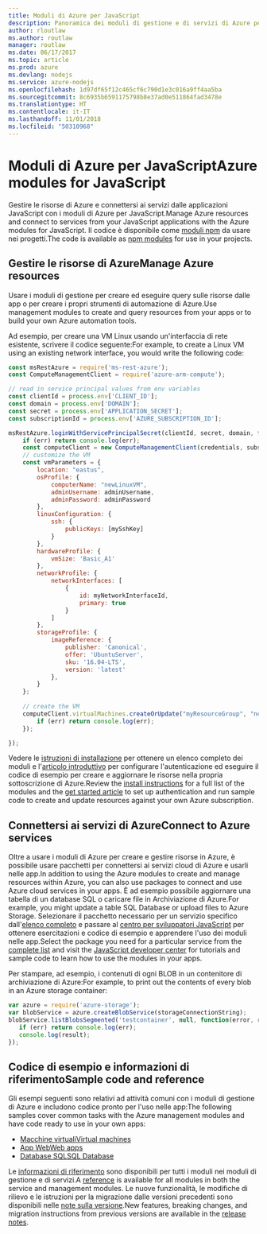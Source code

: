 ```yaml
---
title: Moduli di Azure per JavaScript
description: Panoramica dei moduli di gestione e di servizi di Azure per JavaScript
author: rloutlaw
ms.author: routlaw
manager: routlaw
ms.date: 06/17/2017
ms.topic: article
ms.prod: azure
ms.devlang: nodejs
ms.service: azure-nodejs
ms.openlocfilehash: 1d97df65f12c465cf6c790d1e3c016a9ff4aa5ba
ms.sourcegitcommit: 8c6935b6591175798b8e37ad0e511864fad3478e
ms.translationtype: HT
ms.contentlocale: it-IT
ms.lasthandoff: 11/01/2018
ms.locfileid: "50310968"
---
```

# <a name="azure-modules-for-javascript"></a><span data-ttu-id="46c76-103">Moduli di Azure per JavaScript</span><span class="sxs-lookup"><span data-stu-id="46c76-103">Azure modules for JavaScript</span></span>

<span data-ttu-id="46c76-104">Gestire le risorse di Azure e connettersi ai servizi dalle applicazioni JavaScript con i moduli di Azure per JavaScript.</span><span class="sxs-lookup"><span data-stu-id="46c76-104">Manage Azure resources and connect to services from your JavaScript applications with the Azure modules for JavaScript.</span></span> <span data-ttu-id="46c76-105">Il codice è disponibile come [moduli npm](node-sdk-azure-install.md) da usare nei progetti.</span><span class="sxs-lookup"><span data-stu-id="46c76-105">The code is available as [npm modules](node-sdk-azure-install.md) for use in your projects.</span></span> 

## <a name="manage-azure-resources"></a><span data-ttu-id="46c76-106">Gestire le risorse di Azure</span><span class="sxs-lookup"><span data-stu-id="46c76-106">Manage Azure resources</span></span>

<span data-ttu-id="46c76-107">Usare i moduli di gestione per creare ed eseguire query sulle risorse dalle app o per creare i propri strumenti di automazione di Azure.</span><span class="sxs-lookup"><span data-stu-id="46c76-107">Use management modules to create and query resources from your apps or to build your own Azure automation tools.</span></span> 

<span data-ttu-id="46c76-108">Ad esempio, per creare una VM Linux usando un'interfaccia di rete esistente, scrivere il codice seguente:</span><span class="sxs-lookup"><span data-stu-id="46c76-108">For example, to create a Linux VM using an existing network interface, you would write the following code:</span></span>

```javascript
const msRestAzure = require('ms-rest-azure');
const ComputeManagementClient = require('azure-arm-compute');

// read in service principal values from env variables
const clientId = process.env['CLIENT_ID'];
const domain = process.env['DOMAIN'];
const secret = process.env['APPLICATION_SECRET'];
const subscriptionId = process.env['AZURE_SUBSCRIPTION_ID'];

msRestAzure.loginWithServicePrincipalSecret(clientId, secret, domain, function (err, credentials, subscriptions) {
    if (err) return console.log(err);
    const computeClient = new ComputeManagementClient(credentials, subscriptionId);
    // customize the VM 
    const vmParameters = {
        location: "eastus",
        osProfile: {
            computerName: "newLinuxVM",
            adminUsername: adminUsername,
            adminPassword: adminPassword
        },
        linuxConfiguration: {
            ssh: {
                publicKeys: [mySshKey]
            }
        },
        hardwareProfile: {
            vmSize: 'Basic_A1'
        },
        networkProfile: {
            networkInterfaces: [
                {
                    id: myNetworkInterfaceId,
                    primary: true
                }
            ]
        },
        storageProfile: {
            imageReference: {
                publisher: 'Canonical',
                offer: 'UbuntuServer',
                sku: '16.04-LTS',
                version: 'latest'
            },
        }
    };
 
    // create the VM
    computeClient.virtualMachines.createOrUpdate("myResourceGroup", "newLinuxVM", vmParameters, function (err, data) {
        if (err) return console.log(err);
    });

});
```

<span data-ttu-id="46c76-109">Vedere le [istruzioni di installazione](node-sdk-azure-install.md) per ottenere un elenco completo dei moduli e l'[articolo introduttivo](node-sdk-azure-get-started.md) per configurare l'autenticazione ed eseguire il codice di esempio per creare e aggiornare le risorse nella propria sottoscrizione di Azure.</span><span class="sxs-lookup"><span data-stu-id="46c76-109">Review the [install instructions](node-sdk-azure-install.md) for a full list of the modules and the [get started article](node-sdk-azure-get-started.md) to set up authentication and run sample code to create and update resources against your own Azure subscription.</span></span> 

## <a name="connect-to-azure-services"></a><span data-ttu-id="46c76-110">Connettersi ai servizi di Azure</span><span class="sxs-lookup"><span data-stu-id="46c76-110">Connect to Azure services</span></span>

<span data-ttu-id="46c76-111">Oltre a usare i moduli di Azure per creare e gestire risorse in Azure, è possibile usare pacchetti per connettersi ai servizi cloud di Azure e usarli nelle app.</span><span class="sxs-lookup"><span data-stu-id="46c76-111">In addition to using the Azure modules to create and manage resources within Azure, you can also use packages to connect and use Azure cloud services in your apps.</span></span> <span data-ttu-id="46c76-112">È ad esempio possibile aggiornare una tabella di un database SQL o caricare file in Archiviazione di Azure.</span><span class="sxs-lookup"><span data-stu-id="46c76-112">For example, you might update a table SQL Database or upload files to Azure Storage.</span></span> <span data-ttu-id="46c76-113">Selezionare il pacchetto necessario per un servizio specifico dall'[elenco completo](node-sdk-azure-install.md) e passare al [centro per sviluppatori JavaScript](https://azure.microsoft.com/develop/nodejs/) per ottenere esercitazioni e codice di esempio e apprendere l'uso dei moduli nelle app.</span><span class="sxs-lookup"><span data-stu-id="46c76-113">Select the package you need for a particular service from the [complete list](node-sdk-azure-install.md) and visit the [JavaScript developer center](https://azure.microsoft.com/develop/nodejs/) for tutorials and sample code to learn how to use the modules in your apps.</span></span>

<span data-ttu-id="46c76-114">Per stampare, ad esempio, i contenuti di ogni BLOB in un contenitore di archiviazione di Azure:</span><span class="sxs-lookup"><span data-stu-id="46c76-114">For example, to print out the contents of every blob in an Azure storage container:</span></span>

```javascript
var azure = require('azure-storage');
var blobService = azure.createBlobService(storageConnectionString);
blobService.listBlobsSegmented('testcontainer', null, function(error, result, response) {
   if (err) return console.log(err);
   console.log(result);
});
```

## <a name="sample-code-and-reference"></a><span data-ttu-id="46c76-115">Codice di esempio e informazioni di riferimento</span><span class="sxs-lookup"><span data-stu-id="46c76-115">Sample code and reference</span></span>

<span data-ttu-id="46c76-116">Gli esempi seguenti sono relativi ad attività comuni con i moduli di gestione di Azure e includono codice pronto per l'uso nelle app:</span><span class="sxs-lookup"><span data-stu-id="46c76-116">The following samples cover common tasks with the Azure management modules and have code ready to use in your own apps:</span></span>

- [<span data-ttu-id="46c76-117">Macchine virtuali</span><span class="sxs-lookup"><span data-stu-id="46c76-117">Virtual machines</span></span>](node-samples-services-compute.md)
- [<span data-ttu-id="46c76-118">App Web</span><span class="sxs-lookup"><span data-stu-id="46c76-118">Web apps</span></span>](node-samples-services-web-and-mobile.md)
- [<span data-ttu-id="46c76-119">Database SQL</span><span class="sxs-lookup"><span data-stu-id="46c76-119">SQL Database</span></span>](node-samples-services-database.md)
   
<span data-ttu-id="46c76-120">Le [informazioni di riferimento](https://docs.microsoft.com/javascript/api) sono disponibili per tutti i moduli nei moduli di gestione e di servizi.</span><span class="sxs-lookup"><span data-stu-id="46c76-120">A [reference](https://docs.microsoft.com/javascript/api) is available for all modules in both the service and management modules.</span></span> <span data-ttu-id="46c76-121">Le nuove funzionalità, le modifiche di rilievo e le istruzioni per la migrazione dalle versioni precedenti sono disponibili nelle [note sulla versione](https://github.com/Azure/azure-sdk-for-node/releases).</span><span class="sxs-lookup"><span data-stu-id="46c76-121">New features, breaking changes, and migration instructions from previous versions are available in the [release notes](https://github.com/Azure/azure-sdk-for-node/releases).</span></span>